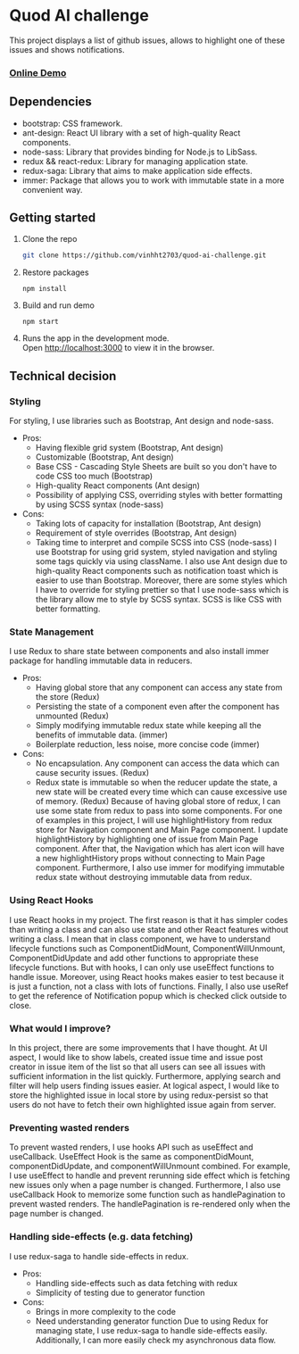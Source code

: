 # Quod AI challenge

This project displays a list of github issues, allows to highlight one of these issues and shows notifications.

<h3>
    <a href="https://huynhtanvinh-quod-ai.netlify.app/">Online Demo</a>
</h3>

## Dependencies
- bootstrap: CSS framework.
- ant-design: React UI library with a set of high-quality React components.
- node-sass: Library that provides binding for Node.js to LibSass.
- redux && react-redux: Library for managing application state.
- redux-saga: Library that aims to make application side effects.
- immer: Package that allows you to work with immutable state in a more convenient way.

## Getting started

1. Clone the repo
   ```sh
   git clone https://github.com/vinhht2703/quod-ai-challenge.git
   ```
2. Restore packages
   ```
   npm install
   ```
3. Build and run demo
   ```
   npm start
   ```
4. Runs the app in the development mode.\
   Open [http://localhost:3000](http://localhost:3000) to view it in the browser.

## Technical decision

### Styling

For styling, I use libraries such as Bootstrap, Ant design and node-sass.
- Pros:
    * Having flexible grid system (Bootstrap, Ant design)
    * Customizable (Bootstrap, Ant design)
    * Base CSS - Cascading Style Sheets are built so you don't have to code CSS too much (Bootstrap)
    * High-quality React components (Ant design)
    * Possibility of applying CSS, overriding styles with better formatting by using SCSS syntax (node-sass) 
- Cons:
    * Taking lots of capacity for installation (Bootstrap, Ant design)
    * Requirement of style overrides (Bootstrap, Ant design)
    * Taking time to interpret and compile SCSS into CSS (node-sass)
I use Bootstrap for using grid system, styled navigation and styling some tags quickly via using className. I also use Ant design due to high-quality React components such as notification toast which is easier to use than Bootstrap. Moreover, there are some styles which I have to override for styling prettier so that I use node-sass which is the library allow me to style by SCSS syntax. SCSS is like CSS with better formatting.

### State Management

I use Redux to share state between components and also install immer package for handling immutable data in reducers.
- Pros:
    * Having global store that any component can access any state from the store (Redux)
    * Persisting the state of a component even after the component has unmounted (Redux)
    * Simply modifying immutable redux state while keeping all the benefits of immutable data. (immer)
    * Boilerplate reduction, less noise, more concise code (immer)
- Cons:
    * No encapsulation. Any component can access the data which can cause security issues. (Redux)
    * Redux state is immutable so when the reducer update the state, a new state will be created every time which can cause excessive use of memory. (Redux)
Because of having global store of redux, I can use some state from redux to pass into some components. For one of examples in this project, I will use highlightHistory from redux store for Navigation component and Main Page component. I update highlightHistory by highlighting one of issue from Main Page component. After that, the Navigation which has alert icon will have a new highlightHistory props without connecting to Main Page component. Furthermore, I also use immer for modifying immutable redux state without destroying immutable data from redux.
  

### Using React Hooks

I use React hooks in my project. The first reason is that it has simpler codes than writing a class and can also use state and other React features without writing a class. I mean that in class component, we have to understand lifecycle functions such as ComponentDidMount, ComponentWillUnmount, ComponentDidUpdate and add other functions to appropriate these lifecycle functions. But with hooks, I can only use useEffect functions to handle issue. Moreover, using React hooks makes easier to test because it is just a function, not a class with lots of functions. Finally, I also use useRef to get the reference of Notification popup which is checked click outside to close.
   

### What would I improve?

In this project, there are some improvements that I have thought. At UI aspect, I would like to show labels, created issue time and issue post creator in issue item of the list so that all users can see all issues with sufficient information in the list quickly. Furthermore, applying search and filter will help users finding issues easier. At logical aspect, I would like to store the highlighted issue in local store by using redux-persist so that users do not have to fetch their own highlighted issue again from server.

### Preventing wasted renders

To prevent wasted renders, I use hooks API such as useEffect and useCallback. UseEffect Hook is the same as componentDidMount, componentDidUpdate, and componentWillUnmount combined. For example, I use useEffect to handle and prevent rerunning side effect which is fetching new issues only when a page number is changed. Furthermore, I also use useCallback Hook to memorize some function such as handlePagination to prevent wasted renders. The handlePagination is re-rendered only when the page number is changed.
 

### Handling side-effects (e.g. data fetching)

I use redux-saga to handle side-effects in redux.
- Pros:
    * Handling side-effects such as data fetching with redux
    * Simplicity of testing due to generator function
- Cons:
    * Brings in more complexity to the code
    * Need understanding generator function
Due to using Redux for managing state, I use redux-saga to handle side-effects easily. Additionally, I can more easily check my asynchronous data flow.

    

